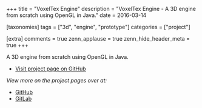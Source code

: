 +++
title = "VoxelTex Engine"
description = "VoxelTex Engine - A 3D engine from scratch using OpenGL in Java."
date = 2016-03-14

[taxonomies]
tags = ["3d", "engine", "prototype"]
categories = ["project"]

[extra]
comments = true
zenn_applause = true
zenn_hide_header_meta = true
+++

A 3D engine from scratch using OpenGL in Java.

- [Visit project page on GitHub][github]

_View more on the project pages over at:_

- [GitHub][github]
- [GitLab][gitlab]

[github]: https://github.com/timvisee/voxeltex-engine
[gitlab]: https://gitlab.com/timvisee/voxeltex-engine
